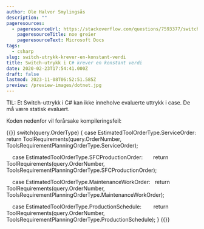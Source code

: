```yaml
---
author: Ole Halvor Smylingsås
description: ""
pageresources:
  - pageresourceUrl: https://stackoverflow.com/questions/7593377/switch-case-in-c-sharp-a-constant-value-is-expected
    pageresourceTitle: noe greier
    pageresourceText: Microsoft Docs
tags:
  - csharp
slug: switch-utrykk-krever-en-konstant-verdi
title: Switch-utrykk i C# krever en konstant verdi
date: 2020-02-23T17:54:41.000Z
draft: false
lastmod: 2023-11-08T06:52:51.585Z
preview: /preview-images/dotnet.jpg
---
```


TIL: Et Switch-uttrykk i C# kan ikke inneholve evaluerte uttrykk i case. De må være statisk evaluert.
<!--more-->

Koden nedenfor vil forårsake kompileringsfeil:

{{<highlight c>}}
switch(query.OrderType) {
    case EstimatedToolOrderType.ServiceOrder:
        return ToolRequirements(query.OrderNumber, ToolsRequirementPlanningOrderType.ServiceOrder);

    case EstimatedToolOrderType.SFCProductionOrder:
       return ToolRequirements(query.OrderNumber, ToolsRequirementPlanningOrderType.SFCProductionOrder);

    case EstimatedToolOrderType.MaintenanceWorkOrder:
       return ToolRequirements(query.OrderNumber, ToolsRequirementPlanningOrderType.MaintenanceWorkOrder);

    case EstimatedToolOrderType.ProductionSchedule:
       return ToolRequirements(query.OrderNumber, ToolsRequirementPlanningOrderType.ProductionSchedule);
}
{{</highlight>}}
